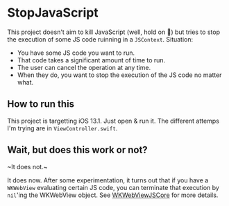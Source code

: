 # StopJavaScript
This project doesn't aim to kill JavaScript (well, hold on 🤔) but tries to stop the execution of some JS code ruinning in a `JSContext`. Situation:
* You have some JS code you want to run.
* That code takes a significant amount of time to run.
* The user can cancel the operation at any time.
* When they do, you want to stop the execution of the JS code no matter what.

## How to run this
This project is targetting iOS 13.1.
Just open & run it. The different attemps I'm trying are in `ViewController.swift`.

## Wait, but does this work or not?
~It does not.~

It does now. After some experimentation, it turns out that if you have a `WKWebView` evaluating certain JS code, you can terminate that execution by `nil`'ing the WKWebView object. See [WKWebViewJSCore](https://github.com/juanjo-ramos/StopJavaScript/blob/master/StopJavaScript/StopJavaScript/JavaScript%20Engines/WKWebViewJSCore.swift) for more details.
